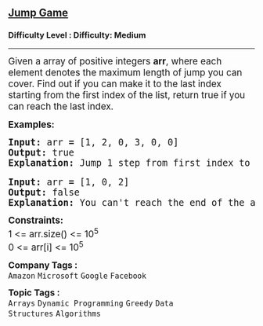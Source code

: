 <h2><a href="https://www.geeksforgeeks.org/problems/jump-game/1?page=8&company=Microsoft&difficulty=Medium,Hard&status=solved&sortBy=submissions">Jump Game</a></h2><h3>Difficulty Level : Difficulty: Medium</h3><hr><div class="problems_problem_content__Xm_eO"><p><span style="font-size: 14pt;">Given a array of positive integers <strong>arr</strong>, where each element denotes the maximum length of jump you can cover. Find out if you can make it to the last index starting from the first index of the list, return true if you can reach the last index.</span></p>
<p><span style="font-size: 14pt;"><strong>Examples:</strong></span></p>
<pre><span style="font-size: 14pt;"><strong>Input:</strong> arr<strong> = </strong>[1, 2, 0, 3, 0, 0] 
<strong>Output: </strong>true
<strong>Explanation: </strong>Jump 1 step from first index to second index. Then jump 2 steps to reach 4<sub>th </sub>index, and now jump 2 steps to reach the end.
</span></pre>
<pre><span style="font-size: 14pt;"><strong>Input:</strong> arr<strong> </strong><strong>= </strong>[1, 0, 2]
<strong>Output: </strong>false
<strong>Explanation: </strong>You can't reach the end of the array.
</span></pre>
<p><span style="font-size: 14pt;"><strong>Constraints:</strong></span><br><span style="font-size: 14pt;">1 &lt;= arr.size() &lt;= 10<sup>5</sup><br>0 &lt;= arr[i] &lt;= 10<sup>5</sup></span></p></div><p><span style=font-size:18px><strong>Company Tags : </strong><br><code>Amazon</code>&nbsp;<code>Microsoft</code>&nbsp;<code>Google</code>&nbsp;<code>Facebook</code>&nbsp;<br><p><span style=font-size:18px><strong>Topic Tags : </strong><br><code>Arrays</code>&nbsp;<code>Dynamic Programming</code>&nbsp;<code>Greedy</code>&nbsp;<code>Data Structures</code>&nbsp;<code>Algorithms</code>&nbsp;